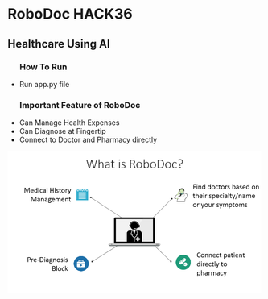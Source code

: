 # RoboDoc HACK36

## Healthcare Using AI

<ul><h3>How To Run</h3>
<li>Run app.py file</li>
</ul>

<ul><h3>Important Feature of RoboDoc</h3>
<li>Can Manage Health Expenses</li>
<li>Can Diagnose at Fingertip</li>
<li>Connect to Doctor and Pharmacy directly</li>
</ul>


<img src="2.png"/>